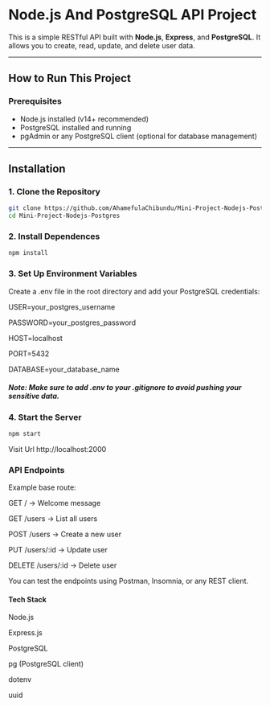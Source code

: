 # Node.js And PostgreSQL API Project

This is a simple RESTful API built with **Node.js**, **Express**, and **PostgreSQL**. It allows you to create, read, update, and delete user data.

---

## How to Run This Project

### Prerequisites

- Node.js installed (v14+ recommended)
- PostgreSQL installed and running
- pgAdmin or any PostgreSQL client (optional for database management)

---

## Installation

### 1. **Clone the Repository**

```bash
git clone https://github.com/AhamefulaChibundu/Mini-Project-Nodejs-Postgres.git
cd Mini-Project-Nodejs-Postgres
```

### 2. **Install Dependences**

```bash
npm install
```

### 3. **Set Up Environment Variables**

Create a .env file in the root directory and add your PostgreSQL credentials:

USER=your_postgres_username

PASSWORD=your_postgres_password

HOST=localhost

PORT=5432

DATABASE=your_database_name


##### Note: Make sure to add .env to your .gitignore to avoid pushing your sensitive data.

### 4. **Start the Server**
```bash
npm start
```
Visit Url http://localhost:2000


### API Endpoints
Example base route:

GET / → Welcome message

GET /users → List all users

POST /users → Create a new user

PUT /users/:id → Update user

DELETE /users/:id → Delete user

You can test the endpoints using Postman, Insomnia, or any REST client.


#### Tech Stack
Node.js

Express.js

PostgreSQL

pg (PostgreSQL client)

dotenv

uuid